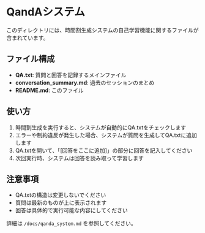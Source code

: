 # QandAシステム

このディレクトリには、時間割生成システムの自己学習機能に関するファイルが含まれています。

## ファイル構成

- **QA.txt**: 質問と回答を記録するメインファイル
- **conversation_summary.md**: 過去のセッションのまとめ
- **README.md**: このファイル

## 使い方

1. 時間割生成を実行すると、システムが自動的にQA.txtをチェックします
2. エラーや制約違反が発生した場合、システムが質問を生成してQA.txtに追加します
3. QA.txtを開いて、「[回答をここに追加]」の部分に回答を記入してください
4. 次回実行時、システムは回答を読み取って学習します

## 注意事項

- QA.txtの構造は変更しないでください
- 質問は最新のものが上に表示されます
- 回答は具体的で実行可能な内容にしてください

詳細は `/docs/qanda_system.md` を参照してください。